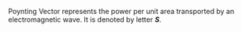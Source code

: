 Poynting Vector represents the power per unit area transported by an electromagnetic wave. It is denoted by letter ***S***.